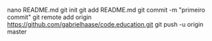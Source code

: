 nano README.md
git init
git add README.md
git commit -m "primeiro commit"
git remote add origin https://github.com/gabrielhaase/code.education.git
git push -u origin master
